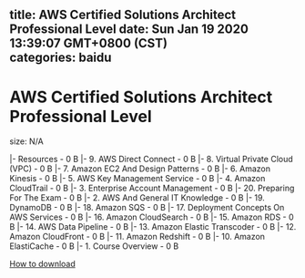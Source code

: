 
title: AWS Certified Solutions Architect Professional Level
date: Sun Jan 19 2020 13:39:07 GMT+0800 (CST)    
categories: baidu
---

# AWS Certified Solutions Architect Professional Level
size: N/A
 
 
|- Resources - 0 B
|- 9. AWS Direct Connect - 0 B
|- 8. Virtual Private Cloud (VPC) - 0 B
|- 7. Amazon EC2 And Design Patterns - 0 B
|- 6. Amazon Kinesis - 0 B
|- 5. AWS Key Management Service - 0 B
|- 4. Amazon CloudTrail - 0 B
|- 3. Enterprise Account Management - 0 B
|- 20. Preparing For The Exam - 0 B
|- 2. AWS And General IT Knowledge - 0 B
|- 19. DynamoDB - 0 B
|- 18. Amazon SQS - 0 B
|- 17. Deployment Concepts On AWS Services - 0 B
|- 16. Amazon CloudSearch - 0 B
|- 15. Amazon RDS - 0 B
|- 14. AWS Data Pipeline - 0 B
|- 13. Amazon Elastic Transcoder - 0 B
|- 12. Amazon CloudFront - 0 B
|- 11. Amazon Redshift - 0 B
|- 10. Amazon ElastiCache - 0 B
|- 1. Course Overview - 0 B

[How to download](https://bpcam.bemobtrk.com/go/2ceec3aa-1ca2-46d6-b9ff-aaa5c184517c?jno=3883)